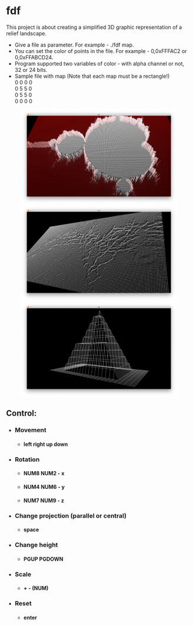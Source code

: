 # fdf
This project is about creating a simplified 3D graphic representation of a relief landscape.

- Give a file as parameter. For example - ./fdf map.
- You can set the color of points in the file. For example - 0,0xFFFAC2 or 0,0xFFABCD24.
- Program supported two variables of color - with alpha channel or not, 32 or 24 bits.
- Sample file with map (Note that each map must be a rectangle!)\
0 0 0 0\
0 5 5 0\
0 5 5 0\
0 0 0 0

<figure>
	<img src="pic/mandelbrot.png" />
	<img src="pic/mars.png" />
	<img src="pic/pyramide.png" />
</figure>

## Control:
- ### Movement
   + #### left right up down
- ### Rotation
   + #### NUM8 NUM2 - x
   + #### NUM4 NUM6 - y
   + #### NUM7 NUM9 - z
- ### Change projection (parallel or central)
   + #### space
- ### Change height
   + #### PGUP PGDOWN
- ### Scale
   + #### + - (NUM)
- ### Reset
   + #### enter
